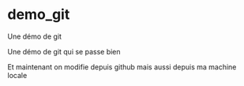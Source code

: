 # demo_git
Une démo de git

Une démo de git qui se passe bien

Et maintenant on modifie depuis github mais aussi depuis ma machine locale
